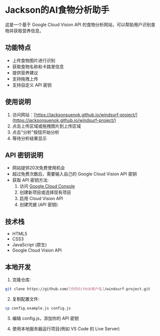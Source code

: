 # Jackson的AI食物分析助手

这是一个基于 Google Cloud Vision API 的食物分析网站，可以帮助用户识别食物并获取营养信息。

## 功能特点

- 上传食物图片进行识别
- 获取食物名称和卡路里信息
- 提供营养建议
- 支持拖拽上传
- 支持自定义 API 密钥

## 使用说明

1. 访问网站：[https://jacksonsuenok.github.io/windsurf-project/](https://jacksonsuenok.github.io/windsurf-project/)
2. 点击上传区域或拖拽图片到上传区域
3. 点击"分析"按钮开始分析
4. 等待分析结果显示

## API 密钥说明

- 网站提供20次免费使用机会
- 超过免费次数后，需要输入自己的 Google Cloud Vision API 密钥
- 获取 API 密钥方法:
  1. 访问 [Google Cloud Console](https://console.cloud.google.com/)
  2. 创建新项目或选择现有项目
  3. 启用 Cloud Vision API
  4. 创建凭据 (API 密钥)

## 技术栈

- HTML5
- CSS3
- JavaScript (原生)
- Google Cloud Vision API

## 本地开发

1. 克隆仓库:
```bash
git clone https://github.com/[你的GitHub用户名]/windsurf-project.git
```

2. 复制配置文件:
```bash
cp config.example.js config.js
```

3. 编辑 config.js，添加你的 API 密钥

4. 使用本地服务器运行项目(例如 VS Code 的 Live Server)

